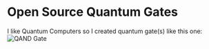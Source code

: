 # Open Source Quantum Gates
I like Quantum Computers so I created quantum gate(s)
like this one:
![QAND Gate](https://github.com/Sammyueru/open-quantum-gates/blob/main/QAND_gate.png)

